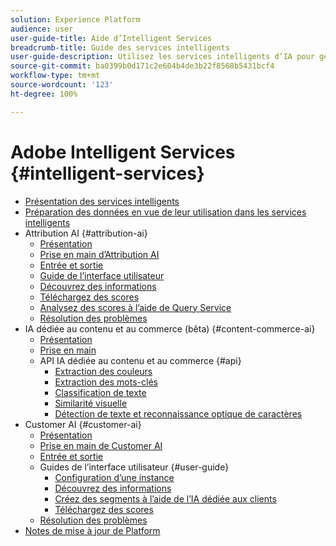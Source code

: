 ```yaml
---
solution: Experience Platform
audience: user
user-guide-title: Aide d’Intelligent Services
breadcrumb-title: Guide des services intelligents
user-guide-description: Utilisez les services intelligents d’IA pour générer des scores, découvrir des insights et créer des segments à partir des données de vos événements marketing.
source-git-commit: ba0399b0d171c2e604b4de3b22f8568b5431bcf4
workflow-type: tm+mt
source-wordcount: '123'
ht-degree: 100%

---
```



# Adobe Intelligent Services {#intelligent-services}

- [Présentation des services intelligents](home.md)
- [Préparation des données en vue de leur utilisation dans les services intelligents](data-preparation.md)
- Attribution AI {#attribution-ai}
   - [Présentation](attribution-ai/overview.md)
   - [Prise en main d’Attribution AI](attribution-ai/getting-started.md)
   - [Entrée et sortie](attribution-ai/input-output.md)
   - [Guide de l’interface utilisateur](attribution-ai/user-guide.md)
   - [Découvrez des informations](attribution-ai/discover-insights.md)
   - [Téléchargez des scores](attribution-ai/download-scores.md)
   - [Analysez des scores à lʼaide de Query Service](attribution-ai/aai-query-service.md)
   - [Résolution des problèmes](attribution-ai/troubleshooting.md)
- IA dédiée au contenu et au commerce (bêta) {#content-commerce-ai}
   - [Présentation](content-commerce-ai/overview.md)
   - [Prise en main](content-commerce-ai/getting-started.md)
   - API IA dédiée au contenu et au commerce {#api}
      - [Extraction des couleurs](content-commerce-ai/api/color-extraction.md)
      - [Extraction des mots-clés](content-commerce-ai/api/keyword-extraction.md)
      - [Classification de texte](content-commerce-ai/api/text-classification.md)
      - [Similarité visuelle](content-commerce-ai/api/visual-similarity.md)
      - [Détection de texte et reconnaissance optique de caractères](content-commerce-ai/api/optical-character-recognition.md)
- Customer AI {#customer-ai}
   - [Présentation](customer-ai/overview.md)
   - [Prise en main de Customer AI](customer-ai/getting-started.md)
   - [Entrée et sortie](customer-ai/input-output.md)
   - Guides de lʼinterface utilisateur {#user-guide}
      - [Configuration d’une instance](customer-ai/user-guide/configure.md)
      - [Découvrez des informations](customer-ai/user-guide/discover-insights.md)
      - [Créez des segments à lʼaide de lʼIA dédiée aux clients](customer-ai/user-guide/create-segment.md)
      - [Téléchargez des scores](customer-ai/user-guide/download-scores.md)
   - [Résolution des problèmes](customer-ai/troubleshooting.md)
- [Notes de mise à jour de Platform](https://docs.adobe.com/content/help/fr-FR/experience-platform/release-notes/latest.html)
